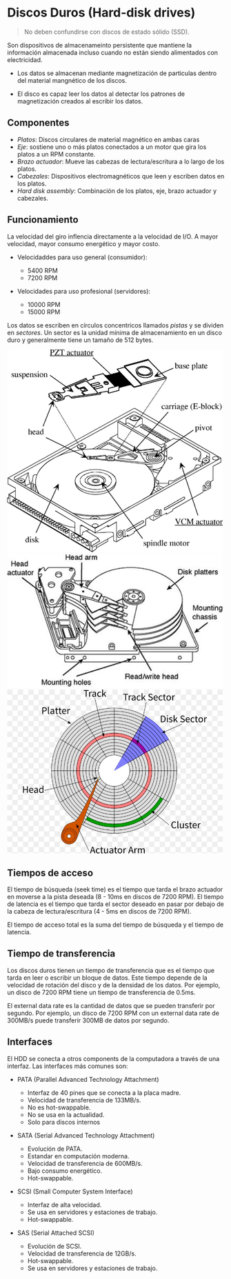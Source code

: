 # Discos Duros (Hard-disk drives)

> No deben confundirse con discos de estado sólido (SSD).

Son dispositivos de almacenameinto persistente que mantiene la información almacenada incluso cuando no están siendo alimentados con electricidad.

- Los datos se almacenan mediante magnetización de particulas dentro del material mangnético de los discos.

- El disco es capaz leer los datos al detectar los patrones de magnetización creados al escribir los datos.

## Componentes

- _Platos_: Discos circulares de material magnético en ambas caras
- _Eje_: sostiene uno o más platos conectados a un motor que gira los platos a un RPM constante.
- _Brazo actuador_: Mueve las cabezas de lectura/escritura a lo largo de los platos.
- _Cabezales_: Dispositivos electromagnéticos que leen y escriben datos en los platos.
- _Hard disk assembly_: Combinación de los platos, eje, brazo actuador y cabezales.

## Funcionamiento

La velocidad del giro inflencia directamente a la velocidad de I/O. A mayor velocidad, mayor consumo energético y mayor costo.

- Velocidaddes para uso general (consumidor):

  - 5400 RPM
  - 7200 RPM

- Velocidades para uso profesional (servidores):
  - 10000 RPM
  - 15000 RPM

Los datos se escriben en círculos concentricos llamados _pistas_ y se dividen en _sectores_. Un sector es la unidad mínima de almacenamiento en un disco duro y generalmente tiene un tamaño de 512 bytes.

<img src="../images/estructuras-almacenamiento-externo-02.png" width="500px">

<img src="../images/estructuras-almacenamiento-externo-03.jpeg" width="500px">

<img src="../images/estructuras-almacenamiento-externo-04.jpg" width="500px">

## Tiempos de acceso

El tiempo de búsqueda (seek time) es el tiempo que tarda el brazo actuador en moverse a la pista deseada (8 - 10ms en discos de 7200 RPM). El tiempo de latencia es el tiempo que tarda el sector deseado en pasar por debajo de la cabeza de lectura/escritura (4 - 5ms en discos de 7200 RPM).

El tiempo de acceso total es la suma del tiempo de búsqueda y el tiempo de latencia.

## Tiempo de transferencia

Los discos duros tienen un tiempo de transferencia que es el tiempo que tarda en leer o escribir un bloque de datos. Este tiempo depende de la velocidad de rotación del disco y de la densidad de los datos. Por ejemplo, un disco de 7200 RPM tiene un tiempo de transferencia de 0.5ms.

El external data rate es la cantidad de datos que se pueden transferir por segundo. Por ejemplo, un disco de 7200 RPM con un external data rate de 300MB/s puede transferir 300MB de datos por segundo.

## Interfaces

El HDD se conecta a otros components de la computadora a través de una interfaz. Las interfaces más comunes son:

- PATA (Parallel Advanced Technology Attachment)

  - Interfaz de 40 pines que se conecta a la placa madre.
  - Velocidad de transferencia de 133MB/s.
  - No es hot-swappable.
  - No se usa en la actualidad.
  - Solo para discos internos

- SATA (Serial Advanced Technology Attachment)

  - Evolución de PATA.
  - Estandar en computación moderna.
  - Velocidad de transferencia de 600MB/s.
  - Bajo consumo energético.
  - Hot-swappable.

- SCSI (Small Computer System Interface)

  - Interfaz de alta velocidad.
  - Se usa en servidores y estaciones de trabajo.
  - Hot-swappable.

- SAS (Serial Attached SCSI)
  - Evolución de SCSI.
  - Velocidad de transferencia de 12GB/s.
  - Hot-swappable.
  - Se usa en servidores y estaciones de trabajo.
